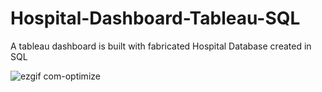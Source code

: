# Hospital-Dashboard-Tableau-SQL
A tableau dashboard is built with fabricated Hospital Database created in SQL

![ezgif com-optimize](https://user-images.githubusercontent.com/47896745/88382890-07b96d00-cdc7-11ea-84ee-5477b12f0016.gif)
